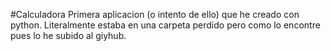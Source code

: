 #Calculadora
Primera aplicacion (o intento de ello) que he creado con python.
Literalmente estaba en una carpeta perdido pero como lo encontre pues lo he subido al giyhub.
